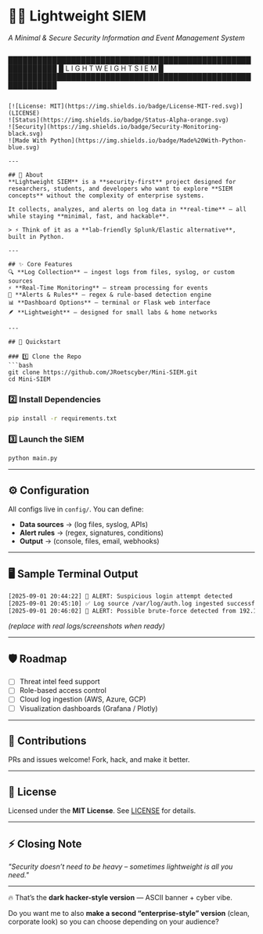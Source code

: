 # 🕵️‍♂️ Lightweight SIEM  
*A Minimal & Secure Security Information and Event Management System*  

```

```
████████████████████████████████████████████████████████████
█              L I G H T W E I G H T   S I E M             █
████████████████████████████████████████████████████████████


````

[![License: MIT](https://img.shields.io/badge/License-MIT-red.svg)](LICENSE)  
![Status](https://img.shields.io/badge/Status-Alpha-orange.svg)  
![Security](https://img.shields.io/badge/Security-Monitoring-black.svg)  
![Made With Python](https://img.shields.io/badge/Made%20With-Python-blue.svg)  

---

## 📖 About  
**Lightweight SIEM** is a **security-first** project designed for researchers, students, and developers who want to explore **SIEM concepts** without the complexity of enterprise systems.  

It collects, analyzes, and alerts on log data in **real-time** — all while staying **minimal, fast, and hackable**.  

> ⚡ Think of it as a **lab-friendly Splunk/Elastic alternative**, built in Python.  

---

## ✨ Core Features  
🔍 **Log Collection** – ingest logs from files, syslog, or custom sources  
⚡ **Real-Time Monitoring** – stream processing for events  
📢 **Alerts & Rules** – regex & rule-based detection engine  
📊 **Dashboard Options** – terminal or Flask web interface  
🪶 **Lightweight** – designed for small labs & home networks  

---

## 🚀 Quickstart  

### 1️⃣ Clone the Repo
```bash
git clone https://github.com/JRoetscyber/Mini-SIEM.git
cd Mini-SIEM
````

### 2️⃣ Install Dependencies

```bash
pip install -r requirements.txt
```

### 3️⃣ Launch the SIEM

```bash
python main.py
```

---

## ⚙️ Configuration

All configs live in `config/`.
You can define:

* **Data sources** → (log files, syslog, APIs)
* **Alert rules** → (regex, signatures, conditions)
* **Output** → (console, files, email, webhooks)

---

## 🖥️ Sample Terminal Output

```bash
[2025-09-01 20:44:22] 🔔 ALERT: Suspicious login attempt detected
[2025-09-01 20:45:10] ✅ Log source /var/log/auth.log ingested successfully
[2025-09-01 20:46:02] 🔔 ALERT: Possible brute-force detected from 192.168.0.12
```

*(replace with real logs/screenshots when ready)*

---

## 🛡️ Roadmap

* [ ] Threat intel feed support
* [ ] Role-based access control
* [ ] Cloud log ingestion (AWS, Azure, GCP)
* [ ] Visualization dashboards (Grafana / Plotly)

---

## 🤝 Contributions

PRs and issues welcome! Fork, hack, and make it better.

---

## 📜 License

Licensed under the **MIT License**. See [LICENSE](LICENSE) for details.

---

## ⚡ Closing Note

*"Security doesn’t need to be heavy – sometimes lightweight is all you need."*

---

🔥 That’s the **dark hacker-style version** — ASCII banner + cyber vibe.

Do you want me to also **make a second “enterprise-style” version** (clean, corporate look) so you can choose depending on your audience?
